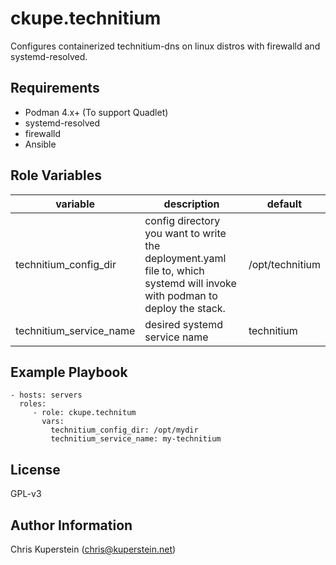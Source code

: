 ckupe.technitium
=========

Configures containerized technitium-dns on linux distros with firewalld and systemd-resolved.

Requirements
------------

- Podman 4.x+ (To support Quadlet)
- systemd-resolved
- firewalld
- Ansible

Role Variables
--------------


| variable | description | default |
|--|--|--|
| technitium_config_dir | config directory you want to write the deployment.yaml file to, which systemd will invoke with podman to deploy the stack. | /opt/technitium |
| technitium_service_name | desired systemd service name | technitium



Example Playbook
----------------


    - hosts: servers
      roles:
         - role: ckupe.technitum
           vars:
             technitium_config_dir: /opt/mydir
             technitium_service_name: my-technitium

License
-------

GPL-v3

Author Information
------------------

Chris Kuperstein (chris@kuperstein.net)
